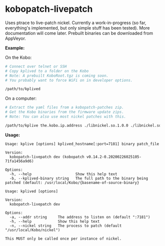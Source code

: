 # kobopatch-livepatch
Uses ptrace to live-patch nickel. Currently a work-in-progress (so far, everything's implemented, but only simple stuff has been tested). More documentation will come later. Prebuilt binaries can be downloaded from AppVeyor.

**Example:**

On the Kobo:

```sh
# Connect over telnet or SSH
# Copy kplived to a folder on the Kobo
# Note: A prebuilt KoboRoot.tgz is coming soon.
# You probably want to force WiFi on in developer options.

/path/to/kplived
```

On a computer:

```sh
# Extract the yaml files from a kobopatch-patches zip.
# Get the Kobo binaries from the firmware update zips.
# Note: You can also use most nickel patches with this.

/path/to/kplive the.kobo.ip.address ./libnickel.so.1.0.0 ./libnickel.so.1.0.0.yaml
```

**Usage:**

```
Usage: kplive [options] kplived_hostname[:port=7181] binary patch_file

Version:
  kobopatch-livepatch dev (kobopatch v0.14.2-0.20200226025105-71fa1456a9d6)

Options:
  -h, --help                    Show this help text
  -b, --kplived-binary string   The full path to the binary being patched (default: /usr/local/Kobo/{basename-of-source-binary}
```

```
Usage: kplived [options]

Version:
  kobopatch-livepatch dev

Options:
  -a, --addr string     The address to listen on (default ":7181")
  -h, --help            Show this help text
  -n, --nickel string   The process to patch (default "/usr/local/Kobo/nickel")

This MUST only be called once per instance of nickel.
```
